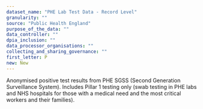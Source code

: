 ```yaml
---
dataset_name: "PHE Lab Test Data - Record Level"
granularity: ""
source: "Public Health England"
purpose_of_the_data: ""
data_controller: ""
dpia_inclusion: ""
data_processor_organisations: ""
collecting_and_sharing_governance: ""
first_letter: P
new: New
---
```

Anonymised positive test results from PHE SGSS (Second Generation Surveillance System). Includes Pillar 1 testing only (swab testing in PHE labs and NHS hospitals for those with a medical need and the most critical workers and their families).